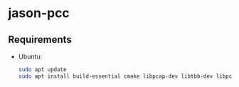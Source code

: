 # jason-pcc

## Requirements

- Ubuntu:

  ```bash
  sudo apt update
  sudo apt install build-essential cmake libpcap-dev libtbb-dev libpcl-dev
  ```
